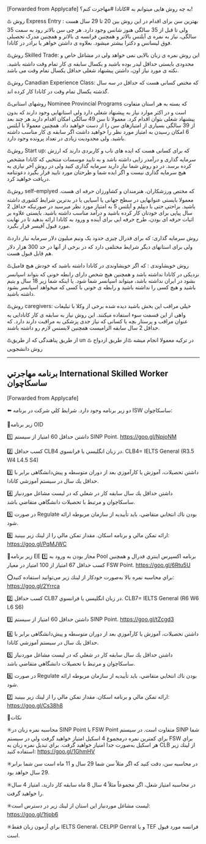 [Forwarded from Applycafe]
به چه روش هایی میتوانم به #کانادا #مهاجرت کنم؟!


♨️ روش Express Entry : بهترین سن برای اقدام در این روش بین 20 تا 29 سال هست ولی تا قبل از 35 سالگی هنوز شانس وجود دارد. هر چی سن بالاتر رود به سمت 35 سالگی، نیاز به نمره ی آیلتس بالاتر و همچنین فرانسه ی بالاتر و همچنین مدرک تحصیلی فوق لیسانس و دکترا بیشتر میشود.  بعلاوه ی داشتن خواهر یا برادر در کانادا.



♨️روش Skilled Trade: این روش نمره ی زبان بالایی نمی خواهد ولی در مشاغل خاص و محدودی بایستی حداقل لیدر بوده باشید و یکسال سابقه ی کار تمام وقت داشته باشید. نکته ی مورد نیاز اون، داشتن پیشنهاد شغلی حداقل یکسال تمام وقت می باشد. 



♨️روش Canadian Experience Class: که مختص کسانی هست که حداقل در سه سال گذشته یکسال تمام وقت در کانادا کار کرده اند. 



♨️روشهای استانی Nominee Provincial Programs که بسته به هر استان متفاوت است و در اکثر موارد نیاز به پیشنهاد شغلی دارد ولی استانهایی وجود دارند که بدون پیشنهاد شغلی بتوان اقدام کرد. معمولا تا سن 49 سالگی امکان اقدام دارید هر چند بعد از 39 سالگی بسیاری از امتیازهای سن را از دست خواهید داد. همچنین معمولا با آیلتس 6 امکان رسیدن به امتیاز مورد نظر را خواهید داشت اگر سابقه ی کار مناسب داشته باشید. ولی محدودیت زیادی در تعداد پرونده وجود دارد.



♨️روش Start up: که برای کسانی هست که ایده های ناب و کاربردی دارند که ارزش سرمایه گذاری و درآمدر زایی داشته باشد و به تایید موسسات منتخبی که کانادا مشخص کرده برسد. در دو روش شما نیاز دارید سرمایه گذاری کنید ولی در روش آخر نیازی به هیچ سرمایه گذاری نیست و اگر ایده شما و طرحتان مورد تایید قرار بگیرد دعوتنامه دریافت خواهید کرد.



♨️روش self-emplyed که مختص ورزشکاران، هنرمندان و کشاورزان حرفه ای هست. معمولا بایستی عنوانهایی در سطح جهانی یا آسیایی یا در بدترین شرایط کشوری داشته باشید. براحتی حتی با دیپلم و آیلتس 5 به امتیاز مورد نظر میرسید در صورتیکه حداقل 2 سال پیاپی برای خودتان کار کرده باشید و درآمد مناسب داشته باشید. بایستی علاوه بر اثبات حرفه ای بودن، طرح حرفه ایی برای آینده و ورود به کانادا ارائه بدهید تا در نهایت مورد قبول آفیسر قرار بگیرد.



♨️روش سرمایه گذاری: که برای فدرال چیزی حدود یک ونیم میلیون دلار سرمایه نیاز دارد ولی برای استانهای دیگر شرایط مختلفی دارد که در برخی از آنها در حد 300 هزار دلار هم قابل قبول هست. 



♨️روش خویشاوندی : که اگر خویشاوندی در کانادا داشته باشید که خودش هیچ فامیل نزدیکی در کانادا نداشته باشد و همچنین هیچ شخص دارای رابطه خونی که بتواند اسپانسر بشود در  ایران نداشته باشد، میتواند اسپانسر شما شود.  یا اینکه شما زیر 18 سال و یتیم باشید و هیچ کسی را نداشته باشید و رابطه ی خونی با کسی که میخواهد اسپانسر بشود داشته باشید.



♨️روش caregivers:  خیلی مراقب این بخش باشید دیده شده برخی از وکلا با تبلیغات واهی از این قسمت سوء استفاده میکنند. این روش نیاز به سابقه ی کار کانادایی به عنوان مراقب و پرستار بچه یا کسانی که نیاز جدی پزشکی به مراقبت دارند دارد.  که حداقل 2 سال سابقه الزامیست همچنین لایسنس لازم رو داشته باشند.



♨️از طریق پناهندگی که از طریق un در ترکیه معمولا انجام میشه
♨️از طریق ازدواج
♨️روش دانشجویی

----------------

## برنامه مهاجرتي International Skilled Worker ساسكاچوان 
[Forwarded from Applycafe]

⬅️  دو زیر برنامه وجود دارد. شرايط كلي شركت در برنامه ISW ساسكاچوان:

🔴زير برنامه OID 

1️⃣ داشتن حداقل 60 امتياز از سيستم SINP Point.
https://goo.gl/NpjoNM

2️⃣ كسب حداقل CLB4 در زبان انگليسي يا فرانسوي. 
CLB4= IELTS General (R3.5 W4 L4.5 S4)

3️⃣ داشتن تحصيلات، آموزش يا كارآموزي بعد از دوران متوسطه و پیش‌دانشگاهی برابر با حداقل يك سال در سيستم آموزشي كانادا.

4️⃣ داشتن حداقل يك سال سابقه كار در شغلي كه در ليست مشاغل موردنیاز ساسكاچوان و مرتبط با تحصيلات دانشگاهي متقاضي باشد.

5️⃣ در صورت Regulate بودن ناك انتخابي متقاضي، بايد تأییدیه از سازمان مربوطه ارائه شود.

6️⃣ ارائه تمكن مالي و برنامه اسكان. مقدار تمكن مالي را از لينك زير ببينيد:
https://goo.gl/PqMJWC



🔴زير برنامه EE 
1️⃣ مجاز بودن به ورود به Pool برنامه اكسپرس اينتري فدرال و همچنين كسب حداقل 67 امتياز از 100 امتياز در معيار FSW Point.
https://goo.gl/6Rtu5U

⭕️براي محاسبه نمره بالا به‌صورت خودکار از لينك زير می‌توانید استفاده كنيد:
https://goo.gl/2Yrrca

2️⃣ كسب حداقل CLB7 در زبان انگليسي يا فرانسوي.
CLB7= IELTS General (R6 W6 L6 S6)

3️⃣ داشتن حداقل 60 امتياز از سيستم SINP Point.
https://goo.gl/tZcgd3

4️⃣ داشتن تحصيلات، آموزش يا كارآموزي بعد از دوران متوسطه و پیش‌دانشگاهی برابر با حداقل يك سال در سيستم آموزشي كانادا.

5️⃣ داشتن حداقل يك سال سابقه كار در شغلي كه در ليست مشاغل موردنیاز ساسكاچوان و مرتبط با تحصيلات دانشگاهي متقاضي باشد.

6️⃣ در صورت Regulate بودن ناك انتخابي متقاضي، بايد تأییدیه از سازمان مربوطه ارائه شود.

7️⃣ ارائه تمكن مالي و برنامه اسكان. مقدار تمكن مالي را از لينك زير ببينيد:
https://goo.gl/Cs38h8

📩نکات


✳️محاسبه نمره زبان در SINP Point با FSW Point متفاوت است. در سيستم SINP شما براي كمترين نمره درمجموع 4 اسكيل امتياز خواهيد گرفت ولي در سيستم FSW براي هر اسكيل به‌صورت جدا امتياز خواهيد گرفت. براي تبديل نمره زبان به CLB از لينك زير استفاده كنيد:
https://goo.gl/1GhmHV

✳️در محاسبه سن، دقت كنيد كه اگر مثلاً سن شما 29 سال و 11 ماه است سن شما برابر 29 سال خواهد بود.

✳️در محاسبه امتياز شغل، اگر مجموعاً مثلاً 4 سال 8 ماه سابقه كار داريد، امتياز 4 سال را خواهيد گرفت.

✳️ليست مشاغل موردنياز اين استان از لينك زير در دسترس است:
https://goo.gl/1tjpb6

✳️براي آزمون زبان فقط IELTS General، CELPIP Genral و يا TEF فرانسه مورد قبول است.